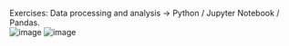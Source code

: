 Exercises: Data processing and analysis -> Python / Jupyter Notebook / Pandas. 
<br>
![image](https://github.com/DarkoKa/Python_Jupyter_exercises/assets/28714914/e8d53772-eeeb-4419-8380-de130dde1e25)
![image]([https://l1nk.dev/BBLs1](https://geo-python.github.io/site/_images/pandas_logo.png))
